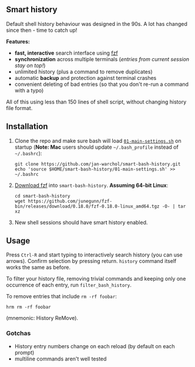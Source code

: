 Smart history
-------------

Default shell history behaviour was designed in the 90s. A lot has
changed since then - time to catch up!

**Features:**

- **fast, interactive** search interface using
  [fzf](https://github.com/junegunn/fzf)
- **synchronization** across multiple terminals (_entries from current session stay
  on top!_)
- unlimited history (plus a command to remove duplicates)
- automatic **backup** and protection against terminal crashes
- convenient deleting of bad entries (so that you don't re-run a command with a
  typo)

All of this using less than 150 lines of shell script, without changing history
file format.



Installation
------------

1.  Clone the repo and make sure bash will load
    [`01-main-settings.sh`](./01-main-settings.sh) on startup (**Note: Mac**
    users should update `~/.bash_profile` instead of `~/.bashrc`):

        git clone https://github.com/jan-warchol/smart-bash-history.git
        echo 'source $HOME/smart-bash-history/01-main-settings.sh' >> ~/.bashrc

2.  [Download fzf](https://github.com/junegunn/fzf-bin/releases) into
    `smart-bash-history`. **Assuming 64-bit Linux**:

        cd smart-bash-history
        wget https://github.com/junegunn/fzf-bin/releases/download/0.18.0/fzf-0.18.0-linux_amd64.tgz -O- | tar xz

3.  New shell sessions should have smart history enabled.



Usage
-----

Press `Ctrl-R` and start typing to interactively search history (you can
use arrows). Confirm selection by pressing return. `history`
command itself works the same as before.

To filter your history file, removing trivial commands and keeping only one
occurrence of each entry, run `filter_bash_history`.

To remove entries that include `rm -rf foobar`:

    hrm rm -rf foobar

(mnemonic: History ReMove).


### Gotchas

- History entry numbers change on each reload (by default on each prompt)
- multiline commands aren't well tested
